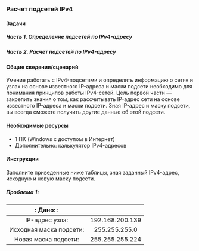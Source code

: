 ### Расчет подсетей IPv4
#### Задачи
##### Часть 1. Определение подсетей по IPv4-адресу
##### Часть 2. Расчет подсетей по IPv4-адресу
#### Общие сведения/сценарий
Умение работать с IPv4-подсетями и определять информацию о сетях и узлах на основе известного IP-адреса и маски подсети необходимо для понимания принципов работы IPv4-сетей. Цель первой части — закрепить знания о том, как рассчитывать IP-адрес сети на основе известного IP-адреса и маски подсети. Зная IP-адрес и маску подсети, вы всегда сможете получить другие данные об этой подсети.  
#### Необходимые ресурсы
- 1 ПК (Windows с доступом в Интернет)  
- Дополнительно: калькулятор IPv4-адресов  
#### Инструкции
Заполните приведенные ниже таблицы, зная заданный IPv4-адрес, исходную и новую маску подсети.  
##### Проблема 1:
|: Дано: :||
|:----:|:----:|
|IP-адрес узла:|192.168.200.139|
|Исходная маска подсети:|255.255.255.0|
|Новая маска подсети:|255.255.255.224|  
